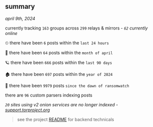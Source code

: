 
## summary
_april 9th, 2024_

currently tracking `163` groups across `299` relays & mirrors - _`62` currently online_

⏲ there have been `6` posts within the `last 24 hours`

🦈 there have been `64` posts within the `month of april`

🪐 there have been `666` posts within the `last 90 days`

🏚 there have been `697` posts within the `year of 2024`

🦕 there have been `9979` posts `since the dawn of ransomwatch`

there are `96` custom parsers indexing posts

_`20` sites using v2 onion services are no longer indexed - [support.torproject.org](https://support.torproject.org/onionservices/v2-deprecation/)_

> see the project [README](https://github.com/joshhighet/ransomwatch#ransomwatch--) for backend technicals
